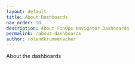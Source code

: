 ```yaml
---
layout: default
title: About Dashboards
nav_order: 10
description: About FinOps Navigator Dashboards
permalink: /about-dashboards
author: rolandkrummenacher
---
```


<span class="fs-9 d-block mb-4">About the dashboards</span>
